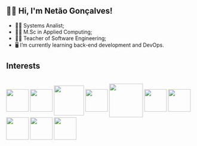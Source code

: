 ## :raising_hand_man: Hi, I'm Netão Gonçalves!
- :man_technologist: Systems Analist;
- :man_student: M.Sc in Applied Computing;
- :man_teacher: Teacher of Software Engineering;
- :desktop_computer: I’m currently learning back-end development and DevOps.


## Interests
<div style="display: inline_block"><br>
   <img align="center" height="60" width="60" src="https://cdn.jsdelivr.net/gh/devicons/devicon/icons/linux/linux-original.svg" />
   <img align="center" height="60" width="60" src="https://cdn.jsdelivr.net/gh/devicons/devicon/icons/debian/debian-original.svg" />
   <img align="center" height="80" width="80" src="https://cdn.jsdelivr.net/gh/devicons/devicon/icons/apache/apache-original.svg" />
   <img align="center" height="60" width="60" src="https://cdn.jsdelivr.net/gh/devicons/devicon/icons/docker/docker-original-wordmark.svg" />
   <img align="center" height="90" width="90" src="https://cdn.jsdelivr.net/gh/devicons/devicon/icons/php/php-original.svg" />
   <img align="center" height="60" width="60" src="https://cdn.jsdelivr.net/gh/devicons/devicon/icons/c/c-original.svg" />
   <img align="center" height="60" width="60" src="https://cdn.jsdelivr.net/gh/devicons/devicon/icons/nodejs/nodejs-original.svg" />
   <img align="center" height="60" width="60" src="https://cdn.jsdelivr.net/gh/devicons/devicon/icons/postgresql/postgresql-original-wordmark.svg" />
   <img align="center" height="60" width="60" src="https://cdn.jsdelivr.net/gh/devicons/devicon/icons/mysql/mysql-original-wordmark.svg" />
   <img align="center" height="60" width="60" src="https://cdn.jsdelivr.net/gh/devicons/devicon/icons/arduino/arduino-original-wordmark.svg" />

</div>


<!--
**netaogoncalves/netaogoncalves** is a ✨ _special_ ✨ repository because its `README.md` (this file) appears on your GitHub profile.

Here are some ideas to get you started:


- 🌱 I’m currently learning ...
- 👯 I’m looking to collaborate on ...
- 🤔 I’m looking for help with ...
- 💬 Ask me about ...
- 📫 How to reach me: ...
- 😄 Pronouns: ...
- ⚡ Fun fact: ...
-->
